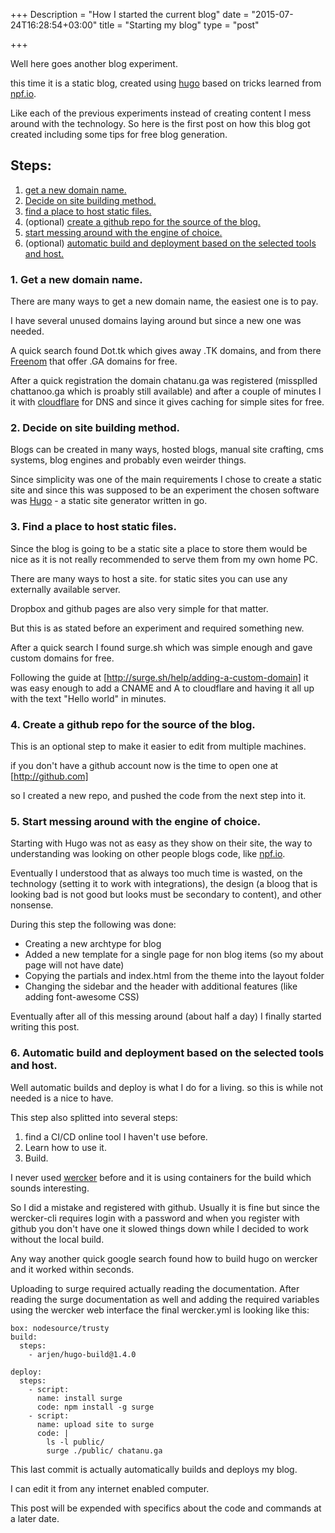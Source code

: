 +++
Description = "How I started the current blog"
date = "2015-07-24T16:28:54+03:00"
title = "Starting my blog"
type = "post"

+++

Well here goes another blog experiment.

this time it is a static blog, created using [hugo](gohugo.io) based on tricks learned from [npf.io](https://github.com/natefinch/npf).

Like each of the previous experiments instead of creating content I mess around with the technology.
So here is the first post on how this blog got created including some tips for free blog generation.

## Steps:
1. [get a new domain name.](#getdomain)
1. [Decide on site building method.](#choosestatic)
1. [find a place to host static files.](#findhost)
1. (optional) [create a github repo for the source of the blog.](#sourcecontrol)
1. [start messing around with the engine of choice.](#messingaround)
1. (optional) [automatic build and deployment based on the selected tools and host.](#autodeploy)


### <a name="getdomain"></a>1. Get a new domain name.

There are many ways to get a new domain name, the easiest one is to pay. 

I have several unused domains laying around but since a new one was needed.

A quick search found Dot.tk which gives away .TK domains, and from there [Freenom](http://www.freenom.com/) that offer .GA domains for free.

After a quick registration the domain chatanu.ga was registered (missplled chattanoo.ga which is proably still available) and after a couple of minutes I it with [cloudflare](https://www.cloudflare.com/) for DNS and since it gives caching for simple sites for free.

### <a name="choosestatic"></a>2. Decide on site building method.

Blogs can be created in many ways, hosted blogs, manual site crafting, cms systems, blog engines and probably even weirder things. 

Since simplicity was one of the main requirements I chose to create a static site and since this was supposed to be an experiment the chosen software was [Hugo](https://gohugo.io) - a static site generator written in go.


### <a name="findhost"></a>3. Find a place to host static files.

Since the blog is going to be a static site a place to store them would be nice as it is not really recommended to serve them from my own home PC.

There are many ways to host a site. for static sites you can use any externally available server. 

Dropbox and github pages are also very simple for that matter.

But this is as stated before an experiment and required something new.

After a quick search I found surge.sh which was simple enough and gave custom domains for free.

Following the guide at [http://surge.sh/help/adding-a-custom-domain] it was easy enough to add a CNAME and A to cloudflare and having it all up with the text "Hello world" in minutes.


### <a name="sourcecontrol"></a>4. Create a github repo for the source of the blog. 

This is an optional step to make it easier to edit from multiple machines.

if you don't have a github account now is the time to open one at [http://github.com]

so I created a new repo, and pushed the code from the next step into it.


### <a name="messingaround"></a>5. Start messing around with the engine of choice.

Starting with Hugo was not as easy as they show on their site, the way to understanding was looking on other people blogs code, like [npf.io](http://npf.io).

Eventually I understood that as always too much time is wasted, on the technology (setting it to work with integrations), the design (a bloog that is looking bad is not good but looks must be secondary to content), and other nonsense.

During this step the following was done:

* Creating a new archtype for blog 
* Added a new template for a single page for non blog items (so my about page will not have date)
* Copying the partials and index.html from the theme into the layout folder
* Changing the sidebar and the header with additional features (like adding font-awesome CSS)

Eventually after all of this messing around (about half a day) I finally started writing this post.

### <a name="autodeploy"></a>6. Automatic build and deployment based on the selected tools and host.

Well automatic builds and deploy is what I do for a living. so this is while not needed is a nice to have.

This step also splitted into several steps:
1. find a CI/CD online tool I haven't use before.
2. Learn how to use it.
3. Build.

I never used [wercker](https://wercker.com) before and it is using containers for the build which sounds interesting.

So I did a mistake and registered with github. Usually it is fine but since the wercker-cli requires login with a password and when you register with github you don't have one it slowed things down while I decided to work without the local build.

Any way another quick google search found how to build hugo on wercker and it worked within seconds.

Uploading to surge required actually reading the documentation. 
After reading the surge documentation as well and adding the required variables using the wercker web interface the final wercker.yml is looking like this:
```
box: nodesource/trusty
build:
  steps:
    - arjen/hugo-build@1.4.0

deploy:
  steps:
    - script:
      name: install surge
      code: npm install -g surge
    - script:
      name: upload site to surge
      code: |
        ls -l public/
        surge ./public/ chatanu.ga 
``` 

This last commit is actually automatically builds and deploys my blog.

I can edit it from any internet enabled computer.

This post will be expended with specifics about the code and commands at a later date.






